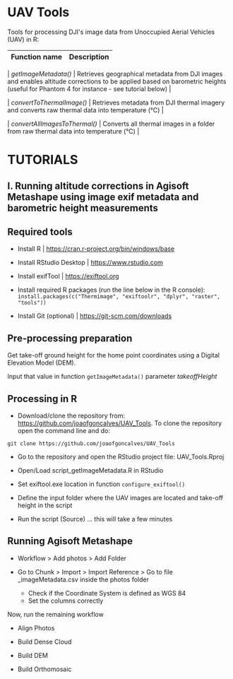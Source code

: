 
# UAV Tools


Tools for processing DJI's image data from Unoccupied Aerial Vehicles (UAV) in R:


| Function name                   | Description                                               |
|:--------------------------------|:----------------------------------------------------------|

| _getImageMetadata()_            | Retrieves geographical metadata from DJI images and enables 
                                    altitude corrections  to be applied based on barometric 
                                    heights (useful for Phantom 4 for instance - see tutorial 
                                    below)                                                    |
                                    
| _convertToThermalImage()_       | Retrieves metadata from DJI thermal imagery and converts 
                                    raw thermal data into temperature (°C)                    |
                                    
| _convertAllImagesToThermal()_   | Converts all thermal images in a folder from raw thermal 
                                    data into temperature (°C)                                |




# TUTORIALS

## I. Running altitude corrections in Agisoft Metashape using image exif metadata and barometric height measurements

## Required tools

- Install R | https://cran.r-project.org/bin/windows/base

- Install RStudio Desktop | https://www.rstudio.com 

- Install exifTool | https://exiftool.org 

- Install required R packages (run the line below in the R console): `` install.packages(c("Thermimage", "exiftoolr", "dplyr", "raster", "tools")) ``

- Install Git (optional) | https://git-scm.com/downloads 


## Pre-processing preparation

Get take-off ground height for the home point coordinates using a Digital Elevation Model (DEM).

Input that value in function ``getImageMetadata()`` parameter _takeoffHeight_


## Processing in R

- Download/clone the repository from: https://github.com/joaofgoncalves/UAV_Tools. To clone the repository open the command line and do: 

``git clone https://github.com/joaofgoncalves/UAV_Tools``

- Go to the repository and open the RStudio project file: UAV_Tools.Rproj

- Open/Load script_getImageMetadata.R in RStudio

- Set exiftool.exe location in function ``configure_exiftool()``

- Define the input folder where the UAV images are located and take-off height in the script

- Run the script (Source) … this will take a few minutes


## Running Agisoft Metashape

- Workflow > Add photos > Add Folder

- Go to Chunk > Import > Import Reference > Go to file _imageMetadata.csv inside the photos folder 
   - Check if the Coordinate System is defined as WGS 84
   - Set the columns correctly 


Now, run the remaining workflow 

- Align Photos

- Build Dense Cloud

- Build DEM

- Build Orthomosaic



